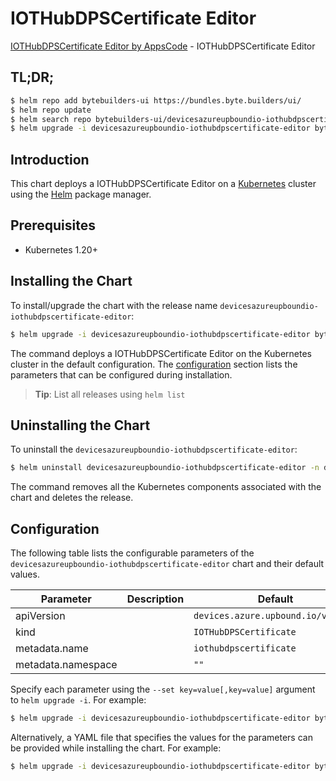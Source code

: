 # IOTHubDPSCertificate Editor

[IOTHubDPSCertificate Editor by AppsCode](https://byte.builders) - IOTHubDPSCertificate Editor

## TL;DR;

```bash
$ helm repo add bytebuilders-ui https://bundles.byte.builders/ui/
$ helm repo update
$ helm search repo bytebuilders-ui/devicesazureupboundio-iothubdpscertificate-editor --version=v0.4.18
$ helm upgrade -i devicesazureupboundio-iothubdpscertificate-editor bytebuilders-ui/devicesazureupboundio-iothubdpscertificate-editor -n default --create-namespace --version=v0.4.18
```

## Introduction

This chart deploys a IOTHubDPSCertificate Editor on a [Kubernetes](http://kubernetes.io) cluster using the [Helm](https://helm.sh) package manager.

## Prerequisites

- Kubernetes 1.20+

## Installing the Chart

To install/upgrade the chart with the release name `devicesazureupboundio-iothubdpscertificate-editor`:

```bash
$ helm upgrade -i devicesazureupboundio-iothubdpscertificate-editor bytebuilders-ui/devicesazureupboundio-iothubdpscertificate-editor -n default --create-namespace --version=v0.4.18
```

The command deploys a IOTHubDPSCertificate Editor on the Kubernetes cluster in the default configuration. The [configuration](#configuration) section lists the parameters that can be configured during installation.

> **Tip**: List all releases using `helm list`

## Uninstalling the Chart

To uninstall the `devicesazureupboundio-iothubdpscertificate-editor`:

```bash
$ helm uninstall devicesazureupboundio-iothubdpscertificate-editor -n default
```

The command removes all the Kubernetes components associated with the chart and deletes the release.

## Configuration

The following table lists the configurable parameters of the `devicesazureupboundio-iothubdpscertificate-editor` chart and their default values.

|     Parameter      | Description |                    Default                    |
|--------------------|-------------|-----------------------------------------------|
| apiVersion         |             | <code>devices.azure.upbound.io/v1beta1</code> |
| kind               |             | <code>IOTHubDPSCertificate</code>             |
| metadata.name      |             | <code>iothubdpscertificate</code>             |
| metadata.namespace |             | <code>""</code>                               |


Specify each parameter using the `--set key=value[,key=value]` argument to `helm upgrade -i`. For example:

```bash
$ helm upgrade -i devicesazureupboundio-iothubdpscertificate-editor bytebuilders-ui/devicesazureupboundio-iothubdpscertificate-editor -n default --create-namespace --version=v0.4.18 --set apiVersion=devices.azure.upbound.io/v1beta1
```

Alternatively, a YAML file that specifies the values for the parameters can be provided while
installing the chart. For example:

```bash
$ helm upgrade -i devicesazureupboundio-iothubdpscertificate-editor bytebuilders-ui/devicesazureupboundio-iothubdpscertificate-editor -n default --create-namespace --version=v0.4.18 --values values.yaml
```
